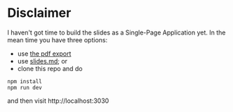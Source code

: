 # Disclaimer
I haven't got time to build the slides as a Single-Page Application yet. In the mean time you have three options:
* use [the pdf export]()
* use [slides.md](https://github.com/why-not-try-calmer/openSUSE-Conference-2021/blob/master/slides.md); or
* clone this repo and do
```
npm install
npm run dev
```
and then visit http://localhost:3030
